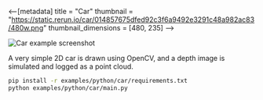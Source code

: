 <--[metadata]
title = "Car"
thumbnail = "https://static.rerun.io/car/014857675dfed92c3f6a9492e3291c48a982ac83/480w.png"
thumbnail_dimensions = [480, 235]
-->


<picture>
  <source media="(max-width: 480px)" srcset="https://static.rerun.io/car/014857675dfed92c3f6a9492e3291c48a982ac83/480w.png">
  <source media="(max-width: 768px)" srcset="https://static.rerun.io/car/014857675dfed92c3f6a9492e3291c48a982ac83/768w.png">
  <source media="(max-width: 1024px)" srcset="https://static.rerun.io/car/014857675dfed92c3f6a9492e3291c48a982ac83/1024w.png">
  <source media="(max-width: 1200px)" srcset="https://static.rerun.io/car/014857675dfed92c3f6a9492e3291c48a982ac83/1200w.png">
  <img src="https://static.rerun.io/car/014857675dfed92c3f6a9492e3291c48a982ac83/full.png" alt="Car example screenshot">
</picture>


A very simple 2D car is drawn using OpenCV, and a depth image is simulated and logged as a point cloud.

```bash
pip install -r examples/python/car/requirements.txt
python examples/python/car/main.py
```
